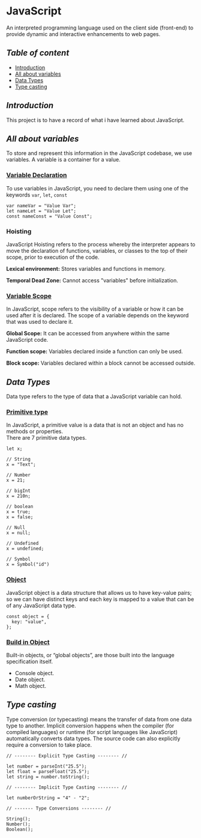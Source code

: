 # JavaScript

An interpreted programming language used on the client side (front-end) to provide dynamic and interactive enhancements to web pages.

## _Table of content_

- [Introduction](#introduction)
- [All about variables](#all-about-variables)
- [Data Types](#data-types)
- [Type casting](#type-casting)

## _Introduction_

This project is to have a record of what i have learned about JavaScript.

## _All about variables_

To store and represent this information in the JavaScript codebase, we use variables. A variable is a container for a value.

### [Variable Declaration](/code/all-about-variables/variable-declaration.js)

To use variables in JavaScript, you need to declare them using one of the keywords `var`, `let`, `const`

```JS
var nameVar = "Value Var";
let nameLet = "Value Let";
const nameConst = "Value Const";
```

### Hoisting

JavaScript Hoisting refers to the process whereby the interpreter appears
to move the declaration of functions, variables, or classes to the top
of their scope, prior to execution of the code.

**Lexical environment:** Stores variables and functions in memory.

**Temporal Dead Zone:** Cannot access "variables" before initialization.

### [Variable Scope](/code/all-about-variables/variable-scope.js)

In JavaScript, scope refers to the visibility of a variable or how it can be used after it is declared. The scope of a variable depends on the keyword that was used to declare it.

**Global Scope:** It can be accessed from anywhere within the same JavaScript code.

**Function scope:** Variables declared inside a function can only be used.

**Block scope:** Variables declared within a block cannot be accessed outside.

## _Data Types_

Data type refers to the type of data that a JavaScript variable can hold.

### [Primitive type](/code/data-type/primitive-type.js)

In JavaScript, a primitive value is a data that is not an object and has no methods or properties. <br />
There are 7 primitive data types.

```JS
let x;

// String
x = "Text";

// Number
x = 21;

// bigInt
x = 210n;

// boolean
x = true;
x = false;

// Null
x = null;

// Undefined
x = undefined;

// Symbol
x = Symbol("id")
```

### [Object](/code/data-type/object.js)

JavaScript object is a data structure that allows us to have key-value pairs; so we can have
distinct keys and each key is mapped to a value that can be of any JavaScript data type.

```JS
const object = {
  key: "value",
};
```

### [Build in Object](/code/data-type/built-in-objects.js)

Built-in objects, or “global objects”, are those built into the language specification itself.

- Console object.
- Date object.
- Math object.

## _Type casting_

Type conversion (or typecasting) means the transfer of data from one data type to another.
Implicit conversion happens when the compiler (for compiled languages) or runtime (for script languages like JavaScript) automatically converts data types.
The source code can also explicitly require a conversion to take place.

```JS
// -------- Explicit Type Casting -------- //

let number = parseInt("25.5");
let float = parseFloat("25.5");
let string = number.toString();

// -------- Implicit Type Casting -------- //

let numberOrString = "4" - "2";

// ------- Type Conversions -------- //

String();
Number();
Boolean();
```
